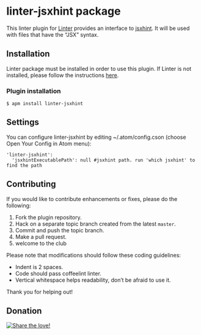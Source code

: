 # linter-jsxhint package

This linter plugin for [Linter](https://github.com/AtomLinter/Linter) provides an interface to [jsxhint](https://github.com/STRML/JSXHint). It will be used with files that have the “JSX” syntax.

## Installation
Linter package must be installed in order to use this plugin. If Linter is not installed, please follow the instructions [here](https://github.com/AtomLinter/Linter).

### Plugin installation
```
$ apm install linter-jsxhint
```

## Settings
You can configure linter-jsxhint by editing ~/.atom/config.cson (choose Open Your Config in Atom menu):
```
'linter-jsxhint':
  'jsxhintExecutablePath': null #jsxhint path. run 'which jsxhint' to find the path
```

## Contributing
If you would like to contribute enhancements or fixes, please do the following:

1. Fork the plugin repository.
1. Hack on a separate topic branch created from the latest `master`.
1. Commit and push the topic branch.
1. Make a pull request.
1. welcome to the club

Please note that modifications should follow these coding guidelines:

- Indent is 2 spaces.
- Code should pass coffeelint linter.
- Vertical whitespace helps readability, don’t be afraid to use it.

Thank you for helping out!

## Donation
[![Share the love!](https://chewbacco-stuff.s3.amazonaws.com/donate.png)](https://www.paypal.com/cgi-bin/webscr?cmd=_s-xclick&hosted_button_id=KXUYS4ARNHCN8)

